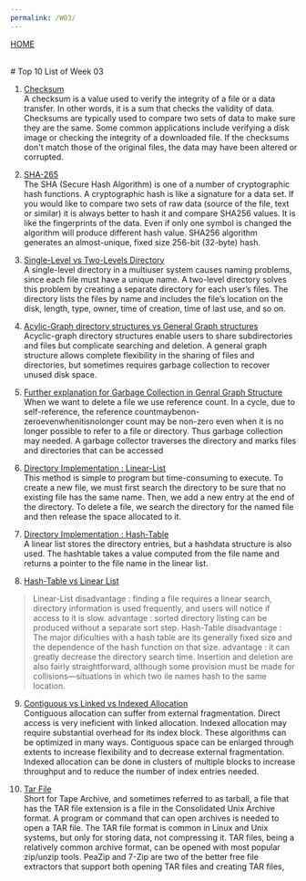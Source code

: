 ```yaml
---
permalink: /W03/
---
```

[HOME](../)

<br>
# Top 10 List of Week 03

1. [Checksum](https://techterms.com/definition/checksum)<br>
A checksum is a value used to verify the integrity of a file or a data transfer. In other words, it is a sum that checks the validity of data. 
Checksums are typically used to compare two sets of data to make sure they are the same. Some common applications include verifying a disk image or checking the integrity of a downloaded file. 
If the checksums don't match those of the original files, the data may have been altered or corrupted.

2. [SHA-265](https://xorbin.com/tools/sha256-hash-calculator)<br>
The SHA (Secure Hash Algorithm) is one of a number of cryptographic hash functions. A cryptographic hash is like a signature for a data set. 
If you would like to compare two sets of raw data (source of the file, text or similar) it is always better to hash it and compare SHA256 values. 
It is like the fingerprints of the data. Even if only one symbol is changed the algorithm will produce different hash value. SHA256 algorithm generates an almost-unique, fixed size 256-bit (32-byte) hash. 

3. [Single-Level vs Two-Levels Directory](https://www.geeksforgeeks.org/structures-of-directory-in-operating-system/)<br>
A single-level directory in a multiuser system causes naming problems, 
since each file must have a unique name. A two-level directory
solves this problem by creating a separate directory for each user’s files.
The directory lists the files by name and includes the file’s location on the
disk, length, type, owner, time of creation, time of last use, and so on.

4. [Acylic-Graph directory structures vs General Graph structures ](https://www.geeksforgeeks.org/structures-of-directory-in-operating-system/)<br>
Acyclic-graph directory structures enable users to share
subdirectories and files but complicate searching and deletion. A general graph structure allows complete flexibility in the sharing of files and directories,
but sometimes requires garbage collection to recover unused disk space.

5. [Further explanation for Garbage Collection in Genral Graph Structure](https://stackoverflow.com/questions/2396499/general-graph-directory-structure-needs-garbage-collection)<br>
When we want to delete a file we use reference count. In a cycle, due to self-reference, the reference countmaybenon-zeroevenwhenitisnolonger count may be non-zero even when it is no longer possible to refer to a file or directory. 
Thus garbage collection may needed. A garbage collector traverses the directory and marks files and directories that can be accessed

6. [Directory Implementation : Linear-List](https://www.javatpoint.com/os-directory-implementation)<br>
This method is simple to program but time-consuming to execute. To create a new file, we must first search the
directory to be sure that no existing file has the same name. Then, we add a new entry at the end of the directory. 
To delete a file, we search the directory for the named file and then release the space allocated to it.

7. [Directory Implementation : Hash-Table](https://www.javatpoint.com/os-directory-implementation)<br>
A linear list stores the directory entries, but a hashdata structure is also used. 
The hashtable takes a value computed from the file name and returns a pointer to the file name in the linear list. 

8. [Hash-Table vs Linear List](https://www.javatpoint.com/os-directory-implementation)<br>
>Linear-List 
disadvantage : finding a file requires a linear search, directory information is used frequently, and users will notice if access to it is slow.
advantage : sorted directory listing can be produced without a separate sort step.
>Hash-Table
disadvantage : The major dificulties with a hash table are its generally fixed size and the dependence of the hash function on that size. 
advantage : it can greatly decrease the directory search time. Insertion and deletion are also fairly straightforward, although some provision
must be made for collisions—situations in which two ile names hash to the same location.

9. [Contiguous vs Linked vs Indexed Allocation](https://www.javatpoint.com/os-contiguous-allocation)<br>
Contiguous allocation can suffer from external  fragmentation. Direct access is very ineficient with linked allocation. 
Indexed allocation may require substantial overhead for its index block. These algorithms can be optimized in many ways. 
Contiguous space can be enlarged through extents to increase flexibility and to decrease external fragmentation.
Indexed allocation can be done in clusters of multiple blocks to increase throughput and to reduce the number of index entries needed. 

10. [Tar File](https://www.lifewire.com/tar-file-2622386)<br>
Short for Tape Archive, and sometimes referred to as tarball, a file that has the TAR file extension is a file in the Consolidated Unix Archive format. 
A program or command that can open archives is needed to open a TAR file. The TAR file format is common in Linux and Unix systems, but only for storing data, not compressing it. 
TAR files, being a relatively common archive format, can be opened with most popular zip/unzip tools. PeaZip and 7-Zip are two of the better free file extractors that support both opening TAR files and creating TAR files,

